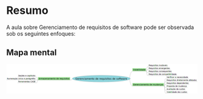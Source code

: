 # Resumo

A aula sobre Gerenciamento de requisitos de software pode ser observada sob os seguintes enfoques:

## Mapa mental

![Mapa mental da aula](../../../../../images/ES3_3.png)